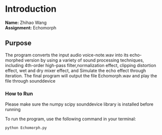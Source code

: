 # Introduction

**Name:** Zhihao Wang  
**Assignment:** Echomorph

## Purpose

The program converts the input audio voice-note.wav into its echo-morphed version by using a variety of sound processing techniques,
including 4th-order high-pass filter,normalization effect, clipping distortion effect, wet and dry mixer effect, and Simulate the echo effect through iteration. 
The final program will output the file Echomorph.wav and play the file through sounddevice

### How to Run

Please make sure the numpy scipy sounddevice library is installed before running

To run the program, use the following command in your terminal:

```bash
python Echomorph.py
